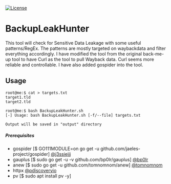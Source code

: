 [![License](https://img.shields.io/badge/license-MIT-_red.svg)](https://opensource.org/licenses/MIT)


# BackupLeakHunter
This tool will check for Sensitive Data Leakage with some useful patterns/RegEx. The patterns are mostly targeted on waybackdata and filter everything accordingly. I have modified the tool from the original back-me-up tool to have Curl as the tool to pull Wayback data. Curl seems more reliable and controllable. I have also added gospider into the tool.

## Usage
```
root@me:$ cat > targets.txt
target1.tld
target2.tld

root@me:$ bash BackupLeakHunter.sh
[-] Usage: bash BackupLeakHunter.sh [-f/--file] targets.txt

Output will be saved in "output" directory
```

##### Prerequisites
- gospider [$ GO111MODULE=on go get -u github.com/jaeles-project/gospider] [@j3ssiejjj](https://github.com/jaeles-project/gospider)
- gauplus [$ sudo go get -u -v github.com/bp0lr/gauplus] [@bp0lr](https://github.com/bp0lr/gauplus)
- anew [$ sudo go get -u github.com/tomnomnom/anew] [@tomnomnom](https://github.com/tomnomnom/anew)
- httpx [@pdiscoveryio](https://github.com/projectdiscovery/httpx)
- pv [$ sudo apt install pv -y]
